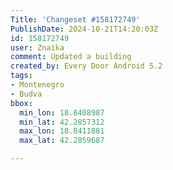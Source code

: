 ```yaml
---
Title: 'Changeset #158172749'
PublishDate: 2024-10-21T14:20:03Z
id: 158172749
user: Znaika
comment: Updated a building
created_by: Every Door Android 5.2
tags:
- Montenegro
- Budva
bbox:
  min_lon: 18.8408987
  min_lat: 42.2857312
  max_lon: 18.8411881
  max_lat: 42.2859687

---
```

